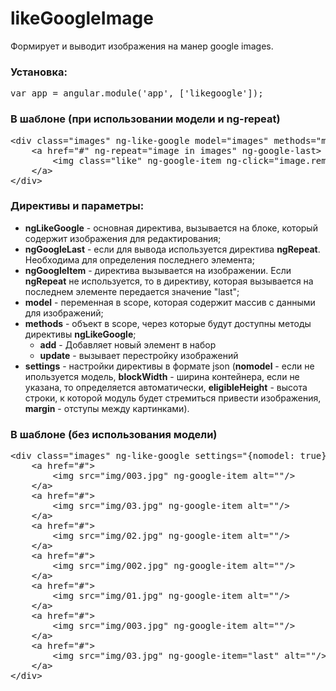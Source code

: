 likeGoogleImage
=====================

Формирует и выводит изображения на манер google images. 

<h3>Установка:</h3>
<pre>
var app = angular.module('app', ['likegoogle']);
</pre>
<h3>В шаблоне (при использовании модели и ng-repeat)</h3>
<pre>
&lt;div class="images" ng-like-google model="images" methods="methods"&gt;
    &lt;a href="#" ng-repeat="image in images" ng-google-last&gt;
        &lt;img class="like" ng-google-item ng-click="image.remove()" src="{{image.src}}" alt=""/&gt;
    &lt;/a&gt;
&lt;/div&gt;
</pre>
<h3>Директивы и параметры:</h3>
<ul>
    <li>
        <b>ngLikeGoogle</b> - основная директива, вызывается на блоке, который содержит изображения для редактирования;
    </li>
    <li>
        <b>ngGoogleLast</b> - если для вывода используется директива <b>ngRepeat</b>. Необходима для определения последнего элемента;
    </li>
    <li>
        <b>ngGoogleItem</b> - директива вызывается на изображении. Если <b>ngRepeat</b> не используется, то в директиву, которая вызывается на последнем элементе передается значение "last";
    </li>
    <li>
        <b>model</b> - переменная в scope, которая содержит массив с данными для изображений;
    </li>
    <li>
        <b>methods</b> - объект в scope, через которые будут доступны методы директивы <b>ngLikeGoogle</b>;
        <ul>
            <li>
                <b>add</b> - Добавляет новый элемент в набор
            </li>
            <li>
                <b>update</b> - вызывает перестройку изображений
            </li>
        </ul>
    </li>
    <li>
        <b>settings</b> - настройки директивы в формате json (<b>nomodel</b> - если не ипользуется модель, <b>blockWidth</b> - ширина контейнера, если не указана, то определяется автоматически,
        <b>eligibleHeight</b> - высота строки, к которой модуль будет стремиться привести изображения, <b>margin</b> - отступы между картинками).
    </li>
</ul>
<h3>В шаблоне (без использования модели)</h3>
<pre>
&lt;div class="images" ng-like-google settings="{nomodel: true}"&gt;
    &lt;a href="#"&gt;
        &lt;img src="img/003.jpg" ng-google-item alt=""/&gt;
    &lt;/a&gt;
    &lt;a href="#"&gt;
        &lt;img src="img/03.jpg" ng-google-item alt=""/&gt;
    &lt;/a&gt;
    &lt;a href="#"&gt;
        &lt;img src="img/02.jpg" ng-google-item alt=""/&gt;
    &lt;/a&gt;
    &lt;a href="#"&gt;
        &lt;img src="img/002.jpg" ng-google-item alt=""/&gt;
    &lt;/a&gt;
    &lt;a href="#"&gt;
        &lt;img src="img/01.jpg" ng-google-item alt=""/&gt;
    &lt;/a&gt;
    &lt;a href="#"&gt;
        &lt;img src="img/003.jpg" ng-google-item alt=""/&gt;
    &lt;/a&gt;
    &lt;a href="#"&gt;
        &lt;img src="img/03.jpg" ng-google-item="last" alt=""/&gt;
    &lt;/a&gt;
&lt;/div&gt;
</pre>